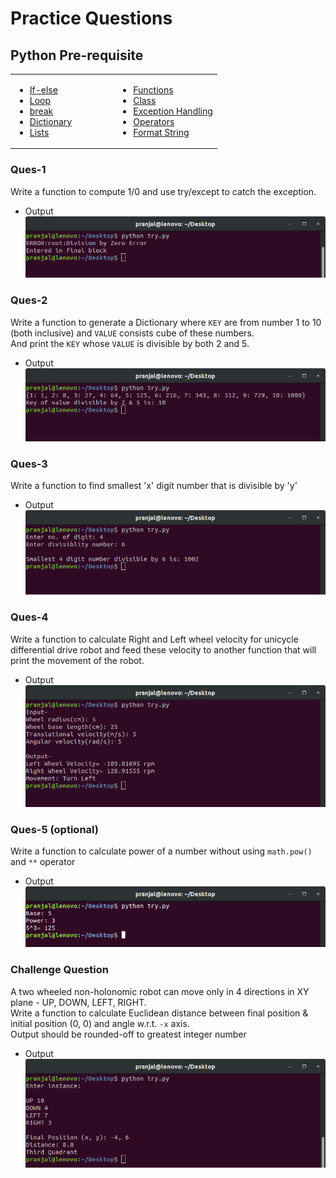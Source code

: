 # Practice Questions
## Python Pre-requisite
<div align="center">
<table width="100%"> 
  <td width="50%">
  
   - [If-else](https://www.learnbyexample.org/python-if-else-elif-statement/) 
   - [Loop](https://www.learnbyexample.org/python-while-loop/)
   - [break](https://www.learnbyexample.org/python-break-statement/)
   - [Dictionary](https://www.learnbyexample.org/python-dictionary/)
   - [Lists](https://www.learnbyexample.org/python-list/) 
  </td>
 
  <td width="50%">
    
  - [Functions](https://www.learnbyexample.org/python-functions/)
  - [Class](https://www.learnbyexample.org/python-classes-and-objects/)
  - [Exception Handling](https://www.learnbyexample.org/python-exceptions-try-except/)
  - [Operators](https://www.learnbyexample.org/python-operators/)
  - [Format String](https://www.learnbyexample.org/python-string-format-method/)
  </td>
  </table>
</div>

### Ques-1
Write a function to compute 1/0 and use try/except to catch the exception.
- Output \
![](output-img/ques-1.png)

### Ques-2
Write a function to generate a Dictionary where `KEY` are from number 1 to 10 (both inclusive) and `VALUE` consists cube of these numbers. \
And print the `KEY` whose `VALUE` is divisible by both 2 and 5.
- Output \
![](output-img/ques-2.png)

### Ques-3
Write a function to find smallest 'x' digit number that is divisible by 'y'
- Output \
![](output-img/ques-3.png)

### Ques-4
Write a function to calculate Right and Left wheel velocity for unicycle differential drive robot
and feed these velocity to another function that will print the movement of the robot.
- Output \
![](output-img/ques-4.png)

### Ques-5 (optional)
Write a function to calculate power of a number without using `math.pow()` and `**` operator
- Output \
![](output-img/ques-5.png)

### Challenge Question
A two wheeled non-holonomic robot can move only in 4 directions in XY plane - UP, DOWN, LEFT, RIGHT. \
Write a function to calculate Euclidean distance between final position & initial position (0, 0) and angle w.r.t. `-x` axis. \
Output should be rounded-off to greatest integer number
- Output
![](output-img/challenge.png)
